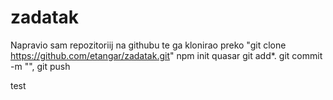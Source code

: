 # zadatak

Napravio sam repozitoriij na githubu te ga klonirao preko "git clone https://github.com/etangar/zadatak.git"
npm init quasar
git add\*. git commit -m "", git push

test
